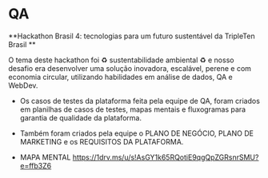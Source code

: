 # QA

**Hackathon Brasil 4: tecnologias para um futuro sustentável da TripleTen Brasil **

O tema deste hackathon foi ♻ sustentabilidade ambiental ♻ e nosso desafio era desenvolver uma solução inovadora, escalável, perene e com economia circular, utilizando habilidades em análise de dados, QA e WebDev.

- Os casos de testes da plataforma feita pela equipe de QA, foram criados em planilhas de casos de testes, mapas mentais e fluxogramas para garantia de qualidade da plataforma.

- Também foram criados pela equipe o PLANO DE NEGÓCIO, PLANO DE MARKETING e os REQUISITOS DA PLATAFORMA.

- MAPA MENTAL
https://1drv.ms/u/s!AsGY1k65RQotiE9qgQpZGRsnrSMU?e=ffb3Z6
